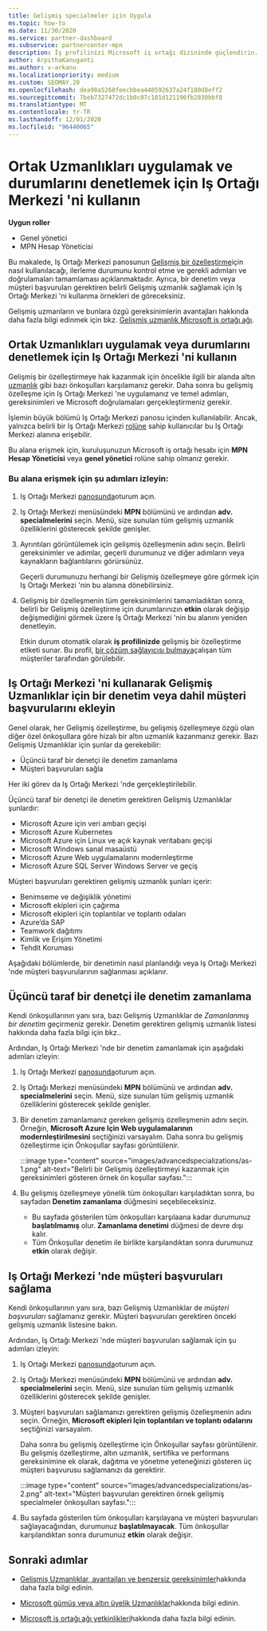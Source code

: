 ```yaml
---
title: Gelişmiş specialmeler için Uygula
ms.topic: how-to
ms.date: 11/30/2020
ms.service: partner-dashboard
ms.subservice: partnercenter-mpn
description: İş profilinizi Microsoft iş ortağı dizininde güçlendirin. Iş Ortağı Merkezi 'ni kullanarak Gelişmiş Uzmanlıklar için uygulama ve kazanma hakkında bilgi edinin.
author: ArpithaKanuganti
ms.author: v-arkanu
ms.localizationpriority: medium
ms.custom: SEOMAY.20
ms.openlocfilehash: dea98a5268feecbbea448592637a24f180d8eff2
ms.sourcegitcommit: 7beb7327472dc1b0c07c101d121196fb2830bbf8
ms.translationtype: MT
ms.contentlocale: tr-TR
ms.lasthandoff: 12/01/2020
ms.locfileid: "96440065"
---
```

# <a name="use-partner-center-to-apply-for-advanced-specializations-and-check-their-status"></a>Ortak Uzmanlıkları uygulamak ve durumlarını denetlemek için Iş Ortağı Merkezi 'ni kullanın

**Uygun roller**

- Genel yönetici
- MPN Hesap Yöneticisi

Bu makalede, Iş Ortağı Merkezi panosunun [Gelişmiş bir özelleştirme](advanced-specializations.md)için nasıl kullanılacağı, ilerleme durumunu kontrol etme ve gerekli adımları ve doğrulamaları tamamlaması açıklanmaktadır. Ayrıca, bir denetim veya müşteri başvuruları gerektiren belirli Gelişmiş uzmanlık sağlamak için Iş Ortağı Merkezi 'ni kullanma örnekleri de göreceksiniz.

Gelişmiş uzmanların ve bunlara özgü gereksinimlerin avantajları hakkında daha fazla bilgi edinmek için bkz. [Gelişmiş uzmanlık Microsoft iş ortağı ağı](https://partner.microsoft.com/membership/advanced-specialization).

## <a name="use-partner-center-to-apply-for-advanced-specializations-or-check-their-status"></a>Ortak Uzmanlıkları uygulamak veya durumlarını denetlemek için Iş Ortağı Merkezi 'ni kullanın

Gelişmiş bir özelleştirmeye hak kazanmak için öncelikle ilgili bir alanda altın [uzmanlık](https://partner.microsoft.com/membership/competencies) gibi bazı önkoşulları karşılamanız gerekir. Daha sonra bu gelişmiş özelleşme için Iş Ortağı Merkezi 'ne uygulamanız ve temel adımları, gereksinimleri ve Microsoft doğrulamaları gerçekleştirmeniz gerekir.

İşlemin büyük bölümü Iş Ortağı Merkezi panosu içinden kullanılabilir. Ancak, yalnızca belirli bir Iş Ortağı Merkezi [rolüne](permissions-overview.md) sahip kullanıcılar bu Iş Ortağı Merkezi alanına erişebilir.

Bu alana erişmek için, kuruluşunuzun Microsoft iş ortağı hesabı için **MPN Hesap Yöneticisi** veya **genel yönetici** rolüne sahip olmanız gerekir.

### <a name="follow-these-steps-to-access-this-area"></a>Bu alana erişmek için şu adımları izleyin:

1. Iş Ortağı Merkezi [panosunda](https://partner.microsoft.com/dashboard/home)oturum açın.

2. Iş Ortağı Merkezi menüsündeki **MPN** bölümünü ve ardından **adv. specialmelerini** seçin. Menü, size sunulan tüm gelişmiş uzmanlık özelliklerini gösterecek şekilde genişler.

3. Ayrıntıları görüntülemek için gelişmiş özelleşmenin adını seçin. Belirli gereksinimler ve adımlar, geçerli durumunuz ve diğer adımların veya kaynakların bağlantılarını görürsünüz.

   Geçerli durumunuzu herhangi bir Gelişmiş özelleşmeye göre görmek için Iş Ortağı Merkezi 'nin bu alanına dönebilirsiniz.

4. Gelişmiş bir özelleşmenin tüm gereksinimlerini tamamladıktan sonra, belirli bir Gelişmiş özelleştirme için durumlarınızın **etkin** olarak değişip değişmediğini görmek üzere Iş Ortağı Merkezi 'nin bu alanını yeniden denetleyin.

   Etkin durum otomatik olarak **iş profilinizde** gelişmiş bir özelleştirme etiketi sunar. Bu profil, [bir çözüm sağlayıcısı bulmaya](https://www.microsoft.com/solution-providers/home)çalışan tüm müşteriler tarafından görülebilir.

## <a name="use-partner-center-to-schedule-an-audit-or-include-customer-references-for-advanced-specializations"></a>Iş Ortağı Merkezi 'ni kullanarak Gelişmiş Uzmanlıklar için bir denetim veya dahil müşteri başvurularını ekleyin

Genel olarak, her Gelişmiş özelleştirme, bu gelişmiş özelleşmeye özgü olan diğer özel önkoşullara göre hizalı bir altın uzmanlık kazanmanız gerekir. Bazı Gelişmiş Uzmanlıklar için şunlar da gerekebilir:

- Üçüncü taraf bir denetçi ile denetim zamanlama
- Müşteri başvuruları sağla

Her iki görev da Iş Ortağı Merkezi 'nde gerçekleştirilebilir.

Üçüncü taraf bir denetçi ile denetim gerektiren Gelişmiş Uzmanlıklar şunlardır:

- Microsoft Azure için veri ambarı geçişi
- Microsoft Azure Kubernetes
- Microsoft Azure için Linux ve açık kaynak veritabanı geçişi
- Microsoft Windows sanal masaüstü
- Microsoft Azure Web uygulamalarını modernleştirme
- Microsoft Azure SQL Server Windows Server ve geçiş

Müşteri başvuruları gerektiren gelişmiş uzmanlık şunları içerir:

- Benimseme ve değişiklik yönetimi
- Microsoft ekipleri için çağırma
- Microsoft ekipleri için toplantılar ve toplantı odaları
- Azure’da SAP
- Teamwork dağıtımı
- Kimlik ve Erişim Yönetimi
- Tehdit Koruması

Aşağıdaki bölümlerde, bir denetimin nasıl planlandığı veya Iş Ortağı Merkezi 'nde müşteri başvurularının sağlanması açıklanır.

## <a name="schedule-an-audit-with-a-third-party-auditor"></a>Üçüncü taraf bir denetçi ile denetim zamanlama

Kendi önkoşullarının yanı sıra, bazı Gelişmiş Uzmanlıklar de *Zamanlanmış bir denetim* geçirmeniz gerekir. Denetim gerektiren gelişmiş uzmanlık listesi hakkında daha fazla bilgi için bkz..

Ardından, Iş Ortağı Merkezi 'nde bir denetim zamanlamak için aşağıdaki adımları izleyin:

1. Iş Ortağı Merkezi [panosunda](https://partner.microsoft.com/dashboard/home)oturum açın.

2. Iş Ortağı Merkezi menüsündeki **MPN** bölümünü ve ardından **adv. specialmelerini** seçin. Menü, size sunulan tüm gelişmiş uzmanlık özelliklerini gösterecek şekilde genişler.

3. Bir denetim zamanlamanız gereken gelişmiş özelleşmenin adını seçin. Örneğin, **Microsoft Azure Için Web uygulamalarının modernleştirilmesini** seçtiğinizi varsayalım. Daha sonra bu gelişmiş özelleştirme için Önkoşullar sayfası görüntülenir.

   :::image type="content" source="images/advancedspecializations/as-1.png" alt-text="Belirli bir Gelişmiş özelleştirmeyi kazanmak için gereksinimleri gösteren örnek ön koşullar sayfası.":::

4. Bu gelişmiş özelleşmeye yönelik tüm önkoşulları karşıladıktan sonra, bu sayfadan **Denetim zamanlama** düğmesini seçebileceksiniz.

   - Bu sayfada gösterilen tüm önkoşulları karşılaana kadar durumunuz **başlatılmamış** olur. **Zamanlama denetimi** düğmesi de devre dışı kalır. 
   - Tüm Önkoşullar denetim ile birlikte karşılandıktan sonra durumunuz **etkin** olarak değişir.

## <a name="provide-customer-references-in-partner-center"></a>Iş Ortağı Merkezi 'nde müşteri başvuruları sağlama

Kendi önkoşullarının yanı sıra, bazı Gelişmiş Uzmanlıklar de *müşteri başvuruları* sağlamanız gerekir. Müşteri başvuruları gerektiren önceki gelişmiş uzmanlık listesine bakın.

Ardından, Iş Ortağı Merkezi 'nde müşteri başvuruları sağlamak için şu adımları izleyin:

1. Iş Ortağı Merkezi [panosunda](https://partner.microsoft.com/dashboard/home)oturum açın.

2. Iş Ortağı Merkezi menüsündeki **MPN** bölümünü ve ardından **adv. specialmelerini** seçin. Menü, size sunulan tüm gelişmiş uzmanlık özelliklerini gösterecek şekilde genişler.

3. Müşteri başvuruları sağlamanızı gerektiren gelişmiş özelleşmenin adını seçin. Örneğin, **Microsoft ekipleri Için toplantıları ve toplantı odalarını** seçtiğinizi varsayalım.

   Daha sonra bu gelişmiş özelleştirme için Önkoşullar sayfası görüntülenir. Bu gelişmiş özelleştirme, altın uzmanlık, sertifika ve performans gereksinimine ek olarak, dağıtma ve yönetme yeteneğinizi gösteren üç müşteri başvurusu sağlamanızı da gerektirir.

   :::image type="content" source="images/advancedspecializations/as-2.png" alt-text="Müşteri başvuruları gerektiren örnek gelişmiş specialmeler önkoşulları sayfası.":::

4. Bu sayfada gösterilen tüm önkoşulları karşılayana ve müşteri başvuruları sağlayacağından, durumunuz **başlatılmayacak**. Tüm önkoşullar karşılandıktan sonra durumunuz **etkin** olarak değişir.

## <a name="next-steps"></a>Sonraki adımlar

- [Gelişmiş Uzmanlıklar, avantajları ve benzersiz gereksinimler](https://partner.microsoft.com/membership/advanced-specialization)hakkında daha fazla bilgi edinin.

- [Microsoft gümüş veya altın üyelik Uzmanlıklar](learn-about-competencies.md)hakkında bilgi edinin.

- [Microsoft iş ortağı ağı yetkinlikleri](https://partner.microsoft.com/membership/competencies)hakkında daha fazla bilgi edinin.
